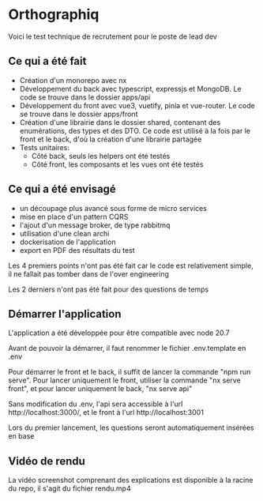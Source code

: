 # Orthographiq

Voici le test technique de recrutement pour le poste de lead dev

## Ce qui a été fait

-   Création d'un monorepo avec nx
-   Développement du back avec typescript, expressjs et MongoDB. Le code se trouve dans le dossier apps/api
-   Développement du front avec vue3, vuetify, pinia et vue-router. Le code se trouve dans le dossier apps/front
-   Création d'une librairie dans le dossier shared, contenant des enumérations, des types et des DTO. Ce code est utilisé à la fois par le front et le back, d'où la création d'une librairie partagée
-   Tests unitaires:
  	- Côté back, seuls les helpers ont été testés
    - Côté front, les composants et les vues ont été testés 

## Ce qui a été envisagé

-   un découpage plus avancé sous forme de micro services
-   mise en place d'un pattern CQRS
-   l'ajout d'un message broker, de type rabbitmq
-   utilisation d'une clean archi
-   dockerisation de l'application
-   export en PDF des résultats du test

Les 4 premiers points n'ont pas été fait car le code est relativement simple, il ne fallait pas tomber dans de l'over engineering

Les 2 derniers n'ont pas été fait pour des questions de temps

## Démarrer l'application

L'application a été développée pour être compatible avec node 20.7

Avant de pouvoir la démarrer, il faut renommer le fichier .env.template en .env

Pour démarrer le front et le back, il suffit de lancer la commande "npm run serve". Pour lancer uniquement le front, utiliser la commande "nx serve front", et pour lancer uniquement le back, "nx serve api"

Sans modification du .env, l'api sera accessible à l'url http://localhost:3000/, et le front à l'url http://localhost:3001

Lors du premier lancement, les questions seront automatiquement insérées en base

## Vidéo de rendu

La vidéo screenshot comprenant des explications est disponible à la racine du repo, il s'agit du fichier rendu.mp4
